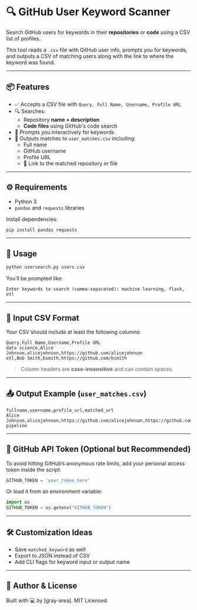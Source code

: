 # 🔍 GitHub User Keyword Scanner

Search GitHub users for keywords in their **repositories** or **code** using a CSV list of profiles.

This tool reads a `.csv` file with GitHub user info, prompts you for keywords, and outputs a CSV of matching users along with the link to where the keyword was found.

---

## 📦 Features

- ✅ Accepts a CSV file with `Query, Full Name, Username, Profile URL`
- 🔍 Searches:
  - Repository **name + description**
  - **Code files** using GitHub's code search
- 🧠 Prompts you interactively for keywords
- 🧾 Outputs matches to `user_matches.csv` including:
  - Full name
  - GitHub username
  - Profile URL
  - 📎 Link to the matched repository or file

---

## ⚙️ Requirements

- Python 3
- `pandas` and `requests` libraries

Install dependencies:

```bash
pip install pandas requests
```

---

## 🚀 Usage

```bash
python usersearch.py users.csv
```

You’ll be prompted like:

```text
Enter keywords to search (comma-separated): machine learning, flask, etl
```

---

## 📄 Input CSV Format

Your CSV should include at least the following columns:

```csv
Query,Full Name,Username,Profile URL
data science,Alice Johnson,alicejohnson,https://github.com/alicejohnson
etl,Bob Smith,bsmith,https://github.com/bsmith
```

> Column headers are **case-insensitive** and can contain spaces.

---

## 📤 Output Example (`user_matches.csv`)

```csv
fullname,username,profile_url,matched_url
Alice Johnson,alicejohnson,https://github.com/alicejohnson,https://github.com/alicejohnson/data-pipeline
```

---

## 🔐 GitHub API Token (Optional but Recommended)

To avoid hitting GitHub’s anonymous rate limits, add your personal access token inside the script:

```python
GITHUB_TOKEN = 'your_token_here'
```

Or load it from an environment variable:

```python
import os
GITHUB_TOKEN = os.getenv("GITHUB_TOKEN")
```

---

## 🛠️ Customization Ideas

- Save `matched_keyword` as well
- Export to JSON instead of CSV
- Add CLI flags for keyword input or output name

---

## 🧠 Author & License

Built with 💻 by [gray-area]. MIT Licensed.

